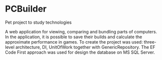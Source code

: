 # PCBuilder
Pet project to study technologies

A web application for viewing, comparing and bundling parts of computers. 
In the application, it is possible to save their builds and calculate the approximate performance in games.
To create the project was used: three-level architecture, DI, UnitOfWork together with GenericRepository. 
The EF Code First approach was used for design the database on MS SQL Server.
